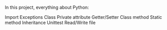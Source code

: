 In this project, everything about Python:

Import
Exceptions
Class
Private attribute
Getter/Setter
Class method
Static method
Inheritance
Unittest
Read/Write file
